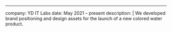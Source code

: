---
company: YD IT Labs
date: May 2021 – present
description: |
  We developed brand positioning and design assets for the launch
  of a new colored water product.

